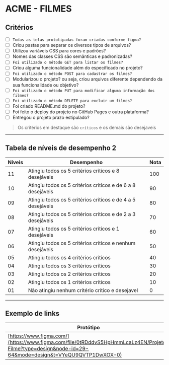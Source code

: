 # ACME - FILMES

## Critérios
- [ ] ```Todas as telas prototipadas foram criadas conforme figma?```
- [ ] Criou pastas para separar os diversos tipos de arquivos?
- [ ] Utilizou variáveis CSS para cores e padrões?
- [ ] Nomes das classes CSS são semânticas e padronizadas? 
- [ ] ```Foi utilizado o método GET para listar os filmes?```
- [ ] Criou alguma funcionalidade além do especificado no projeto?
- [ ] ```Foi utilizado o método POST para cadastrar os filmes?```
- [ ] Modularizou o projeto? ou seja, criou arquivos diferente dependendo da sua funcionalidade ou objetivo?
- [ ] ```Foi utilizado o método PUT para modificar alguma informação dos filmes?```
- [ ] ```Foi utilizado o método DELETE para excluir um filmes?```
- [ ] Foi criado README.md do projeto?
- [ ] Foi feito o deploy do projeto no GitHub Pages e outra plataforma?
- [ ] Entregou o projeto prazo estipulado?

> Os critérios em destaque são ```críticos``` e os demais são desejaveis

---

## Tabela de níveis de desempenho 2
Níveis | Desempenho | Nota
-------|------------|------
11 | Atingiu todos os 5 critérios críticos e 8 desejáveis | 100
10 | Atingiu todos os 5 critérios críticos e de 6 a 8 desejáveis | 90
09 | Atingiu todos os 5 critérios críticos e de 4 a 5 desejáveis | 80
08 | Atingiu todos os 5 critérios críticos e de 2 a 3 desejáveis | 70
07 | Atingiu todos os 5 critérios críticos e 1 desejáveis | 60
06 | Atingiu todos os 5 critérios críticos e nenhum desejáveis | 50
05 | Atingiu todos os 4 critérios críticos | 40
04 | Atingiu todos os 3 critérios críticos | 30
03 | Atingiu todos os 2 critérios críticos | 20
02 | Atingiu todos os 1 critérios críticos | 10
01 | Não atingiu nenhum critério crítico e desejavel | 0

---

## Exemplo de links

Protótipo | FRONT-END | Landing Page | CMS
----------|-----------|--------------|-----
[https://www.figma.com/](https://www.figma.com/file/0tRDddvS5HpHmmLcaLz4EN/Projeto-Filme?type=design&node-id=29-64&mode=design&t=VYeQU9QVTP1DwXOX-0) | [https://github.com/](https://github.com/VINICIUS0098876/Front-acmeFilmes) | [https://github.com/](https://vinicius0098876.github.io/Front-acmeFilmes/) | [](https://vinicius0098876.github.io/Front-acmeFilmes/dashboard.html)


[link1]: [https://www.figma.com/](https://www.figma.com/file/0tRDddvS5HpHmmLcaLz4EN/Projeto-Filme?type=design&node-id=29-64&mode=design&t=VYeQU9QVTP1DwXOX-0)
[link2]: [https://github.com/](https://github.com/VINICIUS0098876/Front-acmeFilmes)
[link3]: [https://github.com/](https://vinicius0098876.github.io/Front-acmeFilmes/)
